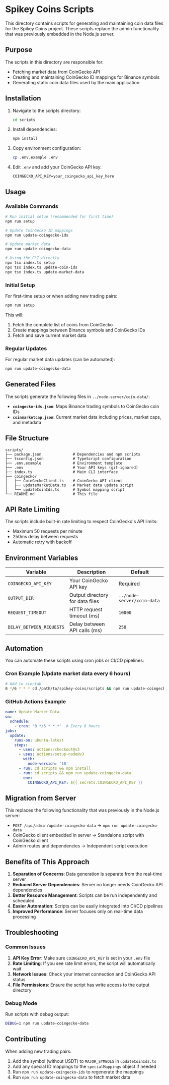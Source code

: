 # Spikey Coins Scripts

This directory contains scripts for generating and maintaining coin data files for the Spikey Coins project. These scripts replace the admin functionality that was previously embedded in the Node.js server.

## Purpose

The scripts in this directory are responsible for:

- Fetching market data from CoinGecko API
- Creating and maintaining CoinGecko ID mappings for Binance symbols
- Generating static coin data files used by the main application

## Installation

1. Navigate to the scripts directory:
   ```bash
   cd scripts
   ```

2. Install dependencies:
   ```bash
   npm install
   ```

3. Copy environment configuration:
   ```bash
   cp .env.example .env
   ```

4. Edit `.env` and add your CoinGecko API key:
   ```env
   COINGECKO_API_KEY=your_coingecko_api_key_here
   ```

## Usage

### Available Commands

```bash
# Run initial setup (recommended for first time)
npm run setup

# Update CoinGecko ID mappings
npm run update-coingecko-ids

# Update market data
npm run update-coingecko-data

# Using the CLI directly
npx tsx index.ts setup
npx tsx index.ts update-coin-ids
npx tsx index.ts update-market-data
```

### Initial Setup

For first-time setup or when adding new trading pairs:

```bash
npm run setup
```

This will:
1. Fetch the complete list of coins from CoinGecko
2. Create mappings between Binance symbols and CoinGecko IDs
3. Fetch and save current market data

### Regular Updates

For regular market data updates (can be automated):

```bash
npm run update-coingecko-data
```

## Generated Files

The scripts generate the following files in `../node-server/coin-data/`:

- **`coingecko-ids.json`**: Maps Binance trading symbols to CoinGecko coin IDs
- **`coinmarketcap.json`**: Current market data including prices, market caps, and metadata

## File Structure

```
scripts/
├── package.json              # Dependencies and npm scripts
├── tsconfig.json             # TypeScript configuration
├── .env.example              # Environment template
├── .env                      # Your API keys (git-ignored)
├── index.ts                  # Main CLI interface
├── coingecko/
│   ├── CoinGeckoClient.ts    # CoinGecko API client
│   ├── updateMarketData.ts   # Market data update script
│   └── updateCoinIds.ts      # Symbol mapping script
└── README.md                 # This file
```

## API Rate Limiting

The scripts include built-in rate limiting to respect CoinGecko's API limits:

- Maximum 50 requests per minute
- 250ms delay between requests
- Automatic retry with backoff

## Environment Variables

| Variable | Description | Default |
|----------|-------------|---------|
| `COINGECKO_API_KEY` | Your CoinGecko API key | Required |
| `OUTPUT_DIR` | Output directory for data files | `../node-server/coin-data` |
| `REQUEST_TIMEOUT` | HTTP request timeout (ms) | `10000` |
| `DELAY_BETWEEN_REQUESTS` | Delay between API calls (ms) | `250` |

## Automation

You can automate these scripts using cron jobs or CI/CD pipelines:

### Cron Example (Update market data every 6 hours)

```bash
# Add to crontab
0 */6 * * * cd /path/to/spikey-coins/scripts && npm run update-coingecko-data
```

### GitHub Actions Example

```yaml
name: Update Market Data
on:
  schedule:
    - cron: '0 */6 * * *'  # Every 6 hours
jobs:
  update:
    runs-on: ubuntu-latest
    steps:
      - uses: actions/checkout@v3
      - uses: actions/setup-node@v3
        with:
          node-version: '18'
      - run: cd scripts && npm install
      - run: cd scripts && npm run update-coingecko-data
        env:
          COINGECKO_API_KEY: ${{ secrets.COINGECKO_API_KEY }}
```

## Migration from Server

This replaces the following functionality that was previously in the Node.js server:

- `POST /api/admin/update-coingecko-data` → `npm run update-coingecko-data`
- CoinGecko client embedded in server → Standalone script with CoinGecko client
- Admin routes and dependencies → Independent script execution

## Benefits of This Approach

1. **Separation of Concerns**: Data generation is separate from the real-time server
2. **Reduced Server Dependencies**: Server no longer needs CoinGecko API dependencies
3. **Better Resource Management**: Scripts can be run independently and scheduled
4. **Easier Automation**: Scripts can be easily integrated into CI/CD pipelines
5. **Improved Performance**: Server focuses only on real-time data processing

## Troubleshooting

### Common Issues

1. **API Key Error**: Make sure `COINGECKO_API_KEY` is set in your `.env` file
2. **Rate Limiting**: If you see rate limit errors, the script will automatically wait
3. **Network Issues**: Check your internet connection and CoinGecko API status
4. **File Permissions**: Ensure the script has write access to the output directory

### Debug Mode

Run scripts with debug output:

```bash
DEBUG=1 npm run update-coingecko-data
```

## Contributing

When adding new trading pairs:

1. Add the symbol (without USDT) to `MAJOR_SYMBOLS` in `updateCoinIds.ts`
2. Add any special ID mappings to the `specialMappings` object if needed
3. Run `npm run update-coingecko-ids` to regenerate the mappings
4. Run `npm run update-coingecko-data` to fetch market data
